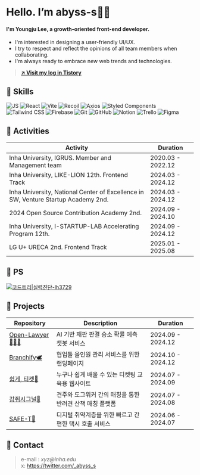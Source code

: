 # Hello. I’m abyss-s👋🏻
#### I'm Youngju Lee, a growth-oriented front-end developer.
- I'm interested in designing a user-friendly UI/UX.
- I try to respect and reflect the opinions of all team members when collaborating.
- I'm always ready to embrace new web trends and technologies.
> **[↗️ Visit my log in Tistory](https://tomymoon.tistory.com/)**

## 🔧 Skills
![JS](https://img.shields.io/badge/JavaScript-F7DF1E?style=for-the-badge&logo=JavaScript&logoColor=white)
![React](https://img.shields.io/badge/React-20232A?style=for-the-badge&logo=react&logoColor=61DAFB)
![Vite](https://img.shields.io/badge/vite-%23646CFF.svg?style=for-the-badge&logo=vite&logoColor=white)
![Recoil](https://img.shields.io/badge/Recoil-3578E5?style=for-the-badge&logo=recoil&logoColor=white)
![Axios](https://img.shields.io/badge/Axios-5A29E4?style=for-the-badge&logo=axios&logoColor=white)
![Styled Components](https://img.shields.io/badge/styled--components-DB7093?style=for-the-badge&logo=styled-components&logoColor=white)
![Tailwind CSS](https://img.shields.io/badge/Tailwind_CSS-38B2AC?style=for-the-badge&logo=tailwind-css&logoColor=white)
![Firebase](https://img.shields.io/badge/Firebase-FFCA28?style=for-the-badge&logo=firebase&logoColor=white)
![Git](https://img.shields.io/badge/GIT-E44C30?style=for-the-badge&logo=git&logoColor=white)
![GitHub](https://img.shields.io/badge/GITHUB-181717?style=for-the-badge&logo=git&logoColor=white)
![Notion](https://img.shields.io/badge/Notion-000000?style=for-the-badge&logo=notion&logoColor=white)
![Trello](https://img.shields.io/badge/Trello-0052CC?style=for-the-badge&logo=trello&logoColor=white)
![Figma](https://img.shields.io/badge/Figma-F24E1E?style=for-the-badge&logo=figma&logoColor=white)

## 🎈 Activities
| Activity                                                         | Duration              |
| ------------------------------------------------------------------ | --------------------- |
| Inha University, IGRUS. Member and Management team                                    | 2020.03 - 2022.12     |
| Inha University, LIKE-LION 12th. Frontend Track                   | 2024.03 - 2024.12     |
| Inha University, National Center of Excellence in SW, Venture Startup Academy 2nd.                   | 2024.03 - 2024.12     |
| 2024 Open Source Contribution Academy 2nd.                     | 2024.09 - 2024.10     |
| Inha University, I-STARTUP-LAB Accelerating Program 12th.                      | 2024.09 - 2024.12     |
| LG U+ URECA 2nd. Frontend Track                                       | 2025.01 - 2025.08     |

## 💎 PS
[![코드트리|실력진단-lh3729](https://banner.codetree.ai/v1/banner/lh3729)](https://www.codetree.ai/profiles/lh3729)

## 🔎 Projects
| Repository                                                             | Description                                               | Duration              |
| ---------------------------------------------------------------------- | --------------------------------------------------------- | --------------------- |
| [Open-Lawyer👨🏻‍⚖️](https://github.com/InhaCapstone2024/Open-Lawyer)     | AI 기반 재판 판결 승소 확률 예측 챗봇 서비스   | 2024.09 - 2024.12     |
| [Branchify🕊️](https://github.com/abyss-s/Branchify_FE)       | 협업툴 올인원 관리 서비스를 위한 랜딩페이지 | 2024.10 - 2024.12     |
| [쉽게, 티켓🎫](https://github.com/Easy-Ti-cket/easy-ticket)              | 누구나 쉽게 배울 수 있는 티켓팅 교육용 웹사이트            | 2024.07 - 2024.09     |
| [강쥐시그널🐶](https://github.com/likelion-inha-hackathon-2/Meong-Signal-FE) | 견주와 도그워커 간의 매칭을 통한 반려견 산책 매칭 플랫폼   | 2024.07 - 2024.08     |
| [SAFE-T🚕](https://github.com/likelion-inha-hackathon-2/Summerthon-FE)   | 디지털 취약계층을 위한 빠르고 간편한 택시 호출 서비스| 2024.06 - 2024.07     |

## 💌 Contact

> e-mail : _xyz@inha.edu_  
> x: <https://twitter.com/_abyss_s>


